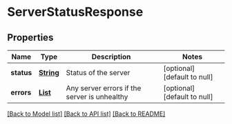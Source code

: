 # ServerStatusResponse
## Properties

Name | Type | Description | Notes
------------ | ------------- | ------------- | -------------
**status** | [**String**](string.md) | Status of the server | [optional] [default to null]
**errors** | [**List**](ServerStatusResponse_errors.md) | Any server errors if the server is unhealthy | [optional] [default to null]

[[Back to Model list]](../README.md#documentation-for-models) [[Back to API list]](../README.md#documentation-for-api-endpoints) [[Back to README]](../README.md)


